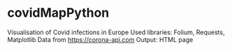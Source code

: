 # covidMapPython

Visualisation of Covid infections in Europe
Used libraries: Folium, Requests, Matplotlib
Data from https://corona-api.com
Output: HTML page

